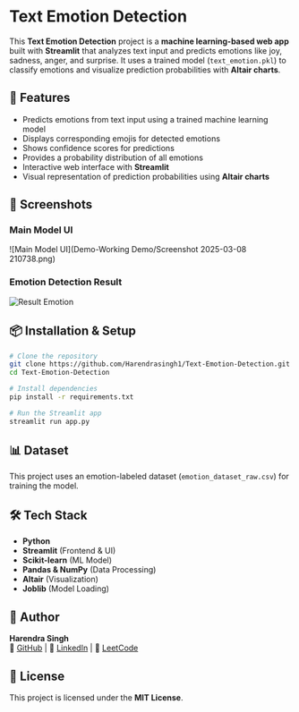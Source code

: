 # Text Emotion Detection

This **Text Emotion Detection** project is a **machine learning-based web app** built with **Streamlit** that analyzes text input and predicts emotions like joy, sadness, anger, and surprise. It uses a trained model (`text_emotion.pkl`) to classify emotions and visualize prediction probabilities with **Altair charts**.

## 🚀 Features
- Predicts emotions from text input using a trained machine learning model
- Displays corresponding emojis for detected emotions
- Shows confidence scores for predictions
- Provides a probability distribution of all emotions
- Interactive web interface with **Streamlit**
- Visual representation of prediction probabilities using **Altair charts**

## 📸 Screenshots

### Main Model UI
![Main Model UI](Demo-Working Demo/Screenshot 2025-03-08 210738.png)

### Emotion Detection Result
![Result Emotion](Result%20Emotion.png)

## 📦 Installation & Setup
```bash
# Clone the repository
git clone https://github.com/Harendrasingh1/Text-Emotion-Detection.git
cd Text-Emotion-Detection

# Install dependencies
pip install -r requirements.txt

# Run the Streamlit app
streamlit run app.py
```

## 📊 Dataset
This project uses an emotion-labeled dataset (`emotion_dataset_raw.csv`) for training the model.


## 🛠 Tech Stack
- **Python**
- **Streamlit** (Frontend & UI)
- **Scikit-learn** (ML Model)
- **Pandas & NumPy** (Data Processing)
- **Altair** (Visualization)
- **Joblib** (Model Loading)

## 👤 Author
**Harendra Singh**  
📌 [GitHub](https://github.com/Harendrasingh1) | 📌 [LinkedIn](https://www.linkedin.com/in/harendra8587/) | 📌 [LeetCode](https://leetcode.com/u/Thakurji01/)

## 📝 License
This project is licensed under the **MIT License**.

